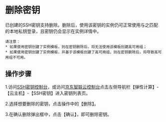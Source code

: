 # 删除密钥

已创建的SSH密钥支持删除。删除后，使用该密钥的实例仍可正常使用与之匹配的本地私钥登录，且密钥仍会显示在实例详情中。

	请注意：
    * 如果使用密钥创建了实例模板，则在密钥删除后，将无法使用该模板创建高可用组；
    * 如果使用密钥创建了实例模板，并基于该模板创建了高可用组，则在密钥删除后，将导致高可用组不可用。

## 操作步骤

1.访问[SSH密钥控制台][1]，或访问[京东智联云控制台][2]点击左侧导航栏【弹性计算】-【云主机】-【SSH密钥】进入密钥列表页。

2.选择想要删除的密钥，点击操作中的【删除】。

3.在确认删除弹出框中，点击【确认】，即可删除密钥。






[1]: https://cns-console.jdcloud.com/host/ssh/list
[2]:https://console.jdcloud.com
